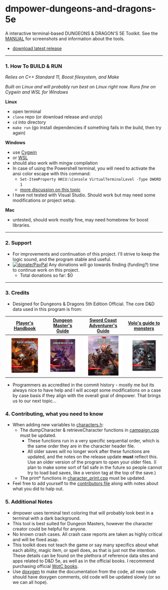 # dmpower-dungeons-and-dragons-5e

A interactive terminal-based DUNGEONS & DRAGON'S 5E Toolkit. See the [MANUAL](MANUAL.md) for screenshots and information about the tools.

- [download latest release](https://github.com/mattearly/dmpower-dungeons-and-dragons-5e/releases)

---

### 1. How To BUILD & RUN

*Relies on C++ Standard 11, Boost filesystem, and Make*

*Built on Linux and will probably run best on Linux right now. Runs fine on Cygwin and WSL for Windows*

**Linux**
- open terminal
- `clone` repo (or download release and unzip)
- `cd` into directory
- `make run` (go install dependencies if something fails in the build, then try again)

**Windows**
- use [Cygwin](https://www.cygwin.com/)
- or [WSL](https://msdn.microsoft.com/commandline/wsl/about)
- should also work with mingw compilation
- In case of using the Powershell terminal, you will need to activate the ansi color escape with this command:
  - `Set-ItemProperty HKCU:\Console VirtualTerminalLevel -Type DWORD 1`
  - [more discussion on this topic](https://stackoverflow.com/questions/51680709/colored-text-output-in-powershell-console-using-ansi-vt100-codes)
- I have not tested with Visual Studio. Should work but may need some modifications or project setup.

**Mac**
- untested, should work mostly fine, may need homebrew for boost libraries.

---

### 2. Support

- For improvements and continuation of this project. I'll strive to keep the logic sound, and the program stable and useful.
- [![donate/PayPal](https://img.shields.io/badge/Donate-PayPal-green.svg)](https://www.paypal.me/mattearly) Any donations will go towards finding (funding?) time to continue work on this project. 
  - Total donations so far: $0
 
---

### 3. Credits

- Designed for Dungeons & Dragons 5th Edition Official. The core D&D data used in this program is from:

 | [Player's Handbook](http://dnd.wizards.com/products/tabletop-games/rpg-products/rpg_playershandbook) | [Dungeon Master's Guide](http://dnd.wizards.com/products/tabletop-games/rpg-products/dungeon-masters-guide) | [Sword Coast Adventurer's Guide](http://dnd.wizards.com/products/tabletop-games/rpg-products/sc-adventurers-guide) | [Volo's guide to monsters](http://dnd.wizards.com/products/tabletop-games/rpg-products/volos-guide-to-monsters) |
 | --- | --- | --- | --- |
 | [![phb](img/DnD_PHB.png)](http://dnd.wizards.com/products/tabletop-games/rpg-products/rpg_playershandbook) | [![dmg](img/DnD_DMG.png)](http://dnd.wizards.com/products/tabletop-games/rpg-products/dungeon-masters-guide) | [![scag](img/DnD_SCAG.png)](http://dnd.wizards.com/products/tabletop-games/rpg-products/sc-adventurers-guide) | [![vgtm](img/DnD_VGTM.png)](http://dnd.wizards.com/products/tabletop-games/rpg-products/volos-guide-to-monsters) |

- Programmers as accredited in the commit history - mostly me but its always nice to have help and I will accept some modifications on a case by case basis if they align with the overall goal of dmpower. That brings us to our next topic...

### 4. Contributing, what you need to know

 - When adding new variables to [characters.h](src/characters.h):
    - The dumpCharacter & retrieveCharacter functions in [campaign.cpp](src/campaign.cpp) must be updated.
      - These functions run in a very specific sequential order, which is the same order they are in the character header file.
      - All older saves will no longer work after these functions are updated, and the notes on the release update **must** reflect this. Use an older version of the program to open your older files. (I plan to make some sort of fail safe in the future so people cannot try to load bad saves, like a version tag at the top of the save.)
    - The print* functions in [character_print.cpp](src/character_print.cpp) must be updated.
- Feel free to add yourself to the [contributors file](CONTRIBUTORS.md) along with notes about what you did to halp out.


### 5. Additional Notes

- dmpower uses terminal text coloring that will probably look best in a terminal with a dark background.
- This tool is best suited for Dungeon Masters, however the character creator could be helpful for anyone.
- No known crash cases. All crash case reports are taken as highly critical and will be fixed asap.
- This toolkit does not teach the game or say many specifics about what each ability, magic item, or spell does, as that is just not the intention. These details can be found on the plethora of reference data sites and apps related to D&D 5e, as well as in the official books. I recommend purchasing official [WotC books](#3-credits).
- Use [doxygen](http://www.doxygen.nl/manual/docblocks.html) to make the documentation from the code, all new code should have doxygen comments, old code will be updated slowly (or so we can all hope).

